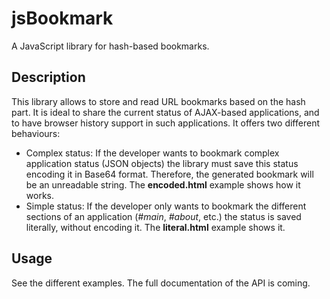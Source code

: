 jsBookmark
==========

A JavaScript library for hash-based bookmarks.

Description
-----------

This library allows to store and read URL bookmarks based on the hash part. It is ideal to share the current status of AJAX-based applications, and to have browser history support in such applications. It offers two different behaviours:
  * Complex status: If the developer wants to bookmark complex application status 
    (JSON objects) the library must save this status encoding it in Base64 format. 
    Therefore, the generated bookmark will be an unreadable string. The 
    __encoded.html__ example shows how it works.
  * Simple status: If the developer only wants to bookmark the different sections of
    an application (*#main*, *#about*, etc.) the status is saved literally, without
    encoding it. The __literal.html__ example shows it.


Usage
-----
  See the different examples. The full documentation of the API is coming.
